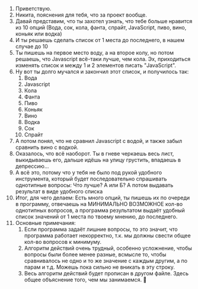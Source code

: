 1. Приветствую.
2. Никита, пояснения для тебя, что за проект вообще.
3. Давай представим, что ты захотел узнать, что тебе больше нравится из 10 опций (Вода, сок, кола, фанта, спрайт, JavaScript, пиво, вино, коньяк или водка)
4. И ты решаешь сделать список от 1 места до последнего, в нашем случае до 10
5. Ты пишешь на первое место воду, а на второе колу, но потом решаешь, что Javascript всё-таки лучше, чем кола. Эх, приходиться изменять список и между 1 и 2 элементов писать "JavaScript".
6. Ну вот ты долго мучался и закончил этот список, и получилось так:
   1. Вода
   2. Javascript
   3. Кола
   4. Фанта
   5. Пиво
   6. Коньяк
   7. Вино
   8. Водка
   9. Сок
   10. Спрайт
7. А потом понял, что не сравнил Javascript с водой, и также забыл сравнить вино с водкой.
8. Оказалось, что всё наоборот. Ты в гневе черкаешь весь лист, выкидываешь его, дальше идёшь на улицу грустить, впадаешь в депрессию...
9. А всё это, потому что у тебя не было под рукой удобного инструмента, который будет последовательно спрашивать однотипные вопросы: Что лучше? А или Б?
    А потом выдавать результат в виде удобного списка
10. Итог, для чего делаем: Есть много опций, ты пишешь их по очереди в программу, отвечаешь на МИНИМАЛЬНО ВОЗМОЖНОЕ кол-во однотипных вопросов,
    а программа результатом выдаёт удобный список значений от 1 места по твоему мнению, до последнего.
11. Основные примечания:
    1. Если программа задаёт лишние вопросы, то это значит, что программа работает некорректно, т.к. мы должны свести общее кол-во вопросов к минимуму.
    2. Алгоритм действий очень трудный, особенно усложнение, чтобы вопросы были более менее разные, всмысле то,
       чтобы сравнивалось не одно и то же значение с каждым другим, а по парам и т.д. Можешь пока сильно не вникать в эту строку.
    3. Весь алгоритм действий будет прописан в другом файле. Здесь общее объяснение того, чем мы занимаемся.
🥲
